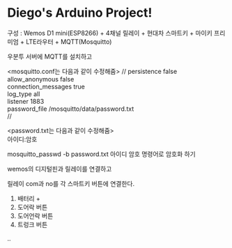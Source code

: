 # Diego's Arduino Project!

구성 : Wemos D1 mini(ESP8266) + 4채널 릴레이 + 현대차 스마트키 + 마이키 프리미엄 + LTE라우터 + MQTT(Mosquitto)

우분투 서버에 MQTT를 설치하고

<mosquitto.conf는 다음과 같이 수정해줌>
//
persistence false \
allow_anonymous false \
connection_messages true \
log_type all \
listener 1883 \
password_file /mosquitto/data/password.txt \
//

<password.txt는 다음과 같이 수정해줌> \
아이디:암호

mosquitto_passwd -b password.txt 아이디 암호
명령어로 암호화 하기

wemos의 디지털핀과 릴레이를 연결하고

릴레이 com과 no를 각 스마트키 버튼에 연결한다.

1. 배터리 +
2. 도어락 버튼
3. 도어언락 버튼
4. 트렁크 버튼

..
